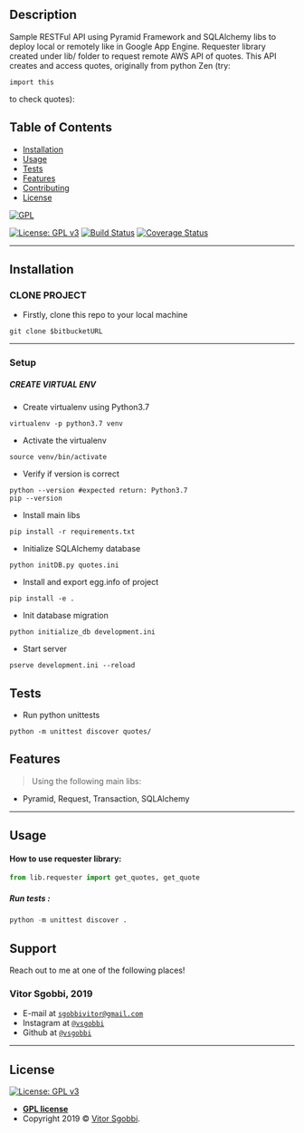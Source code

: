 
## Description
Sample RESTFul API using Pyramid Framework and SQLAlchemy libs to deploy local or remotely like in Google App Engine.
Requester library created under lib/ folder to request remote AWS API of quotes.
This API creates and access quotes, originally from python Zen (try:
  
```shell
import this
```
 to check quotes):

## Table of Contents


- [Installation](#installation)
- [Usage](#usage)
- [Tests](#tests)
- [Features](#features)
- [Contributing](#contributing)
- [License](#license)


<a href="https://gnu.org"><img src="https://www.gnu.org/graphics/gplv3-127x51.png" title="FVCproductions" alt="GPL"></a>

<!-- [![FVCproductions](https://avatars1.githubusercontent.com/u/4284691?v=3&s=200)](http://fvcproductions.com) -->
[![License: GPL v3](https://img.shields.io/badge/License-GPLv3-blue.svg)](https://www.gnu.org/licenses/gpl-3.0)
[![Build Status](http://img.shields.io/travis/badges/badgerbadgerbadger.svg?style=flat-square)](https://travis-ci.org/badges/badgerbadgerbadger)
[![Coverage Status](http://img.shields.io/coveralls/badges/badgerbadgerbadger.svg?style=flat-square)](https://coveralls.io/r/badges/badgerbadgerbadger) 


---

## Installation

### CLONE PROJECT
- Firstly, clone this repo to your local machine

```shell
git clone $bitbucketURL
```
---


### Setup

##### CREATE VIRTUAL ENV

- Create virtualenv using Python3.7
```shell     
virtualenv -p python3.7 venv
```
- Activate the virtualenv
```shell     
source venv/bin/activate
```
- Verify if version is correct
```shell     
python --version #expected return: Python3.7
pip --version
```

- Install main libs
```shell     
pip install -r requirements.txt
```
- Initialize SQLAlchemy database 
```shell
python initDB.py quotes.ini
```
- Install and export egg.info of project
```shell
pip install -e .
```
- Init database migration
```shell
python initialize_db development.ini
```
- Start server
```shell
pserve development.ini --reload
```

## Tests
- Run python unittests
```shell     
python -m unittest discover quotes/
``` 

## Features
> Using the following main libs: 
- Pyramid, Request, Transaction, SQLAlchemy


---
## Usage

#### How to use requester library:
```python
from lib.requester import get_quotes, get_quote
```

##### Run tests :
```python
python -m unittest discover .
```


## Support

Reach out to me at one of the following places!
### Vitor Sgobbi, 2019 
- E-mail at <a href="mailto:" target="_blank">`sgobbivitor@gmail.com`</a>
- Instagram at <a href="https://www.instagram.com/vsgobbi/" target="_blank">`@vsgobbi`</a>
- Github at <a href="https://www.github.com/vsgobbi" target="_blank">`@vsgobbi`</a>

---

## License

 [![License: GPL v3](https://img.shields.io/badge/License-GPLv3-blue.svg)](https://www.gnu.org/licenses/gpl-3.0)
- **[GPL license](https://www.gnu.org/licenses/gpl-3.0)**
- Copyright 2019 © <a href="https://github.com/vsgobbi" target="_blank">Vitor Sgobbi</a>.